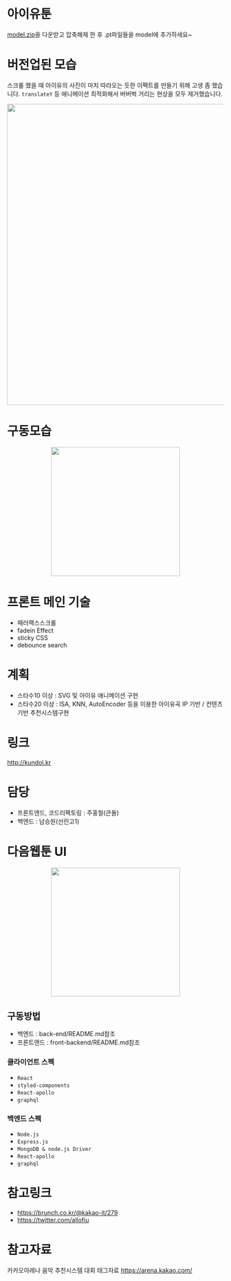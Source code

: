 # 아이유툰
[model.zip](https://drive.google.com/file/d/1LI4QDtZAir6ckC0480xRU0MAQ4HNrM5r/view?usp=sharing)을 다운받고 압축해제 한 후 .pt파일들을 model에 추가하세요~


# 버전업된 모습
스크롤 했을 때 아이유의 사진이 마치 따라오는 듯한 이펙트를 만들기 위해 고생 좀 했습니다. 
`translateY` 등 애니메이션 최적화해서 버버벅 거리는 현상을 모두 제거했습니다.  
<p align="center"> 
  <img src="https://raw.githubusercontent.com/wnghdcjfe/IUtoon/develop/sample2.gif" width="700">
</p> 

# 구동모습
<p align="center"> 
  <img src="https://raw.githubusercontent.com/wnghdcjfe/IUtoon/develop/example.gif" width="300">
</p> 

# 프론트 메인 기술
 - 패러랙스스크롤
 - fadein Effect
 - sticky CSS
 - debounce search

# 계획
 - 스타수10 이상 : SVG 및 아이유 애니메이션 구현
 - 스타수20 이상 : lSA, KNN, AutoEncoder 등을 이용한 아이유곡 IP 기반 / 컨텐츠기반 추천시스템구현

# 링크
http://kundol.kr

# 담당 
 - 프론트엔드, 코드리팩토링 : 주홍철(큰돌)
 - 백엔드    : 남승원(선린고1) 

# 다음웹툰 UI 
<p align="center"> 
  <img src="https://raw.githubusercontent.com/wnghdcjfe/IUtoon/develop/DAUMUI.gif" width="300">
</p> 
 
## 구동방법
 - 백엔드 : back-end/README.md참조
 - 프론트엔드 : front-backend/README.md참조

### 클라이언트 스펙
 - `React`  
 - `styled-components`
 - `React-apollo`
 - `graphql` 

### 백엔드 스펙  
 - `Node.js`
 - `Express.js`
 - `MongoDB & node.js Driver` 
 - `React-apollo`
 - `graphql`  

# 참고링크
 - https://brunch.co.kr/@kakao-it/279
 - https://twitter.com/allofiu 

# 참고자료
카카오아레나 음악 추천시스템 대회 태그자료 https://arena.kakao.com/
